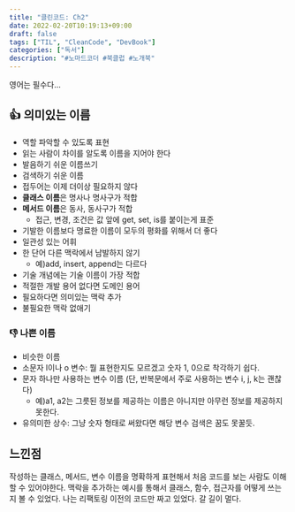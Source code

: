 ```yaml
---
title: "클린코드: Ch2"
date: 2022-02-20T10:19:13+09:00
draft: false
tags: ["TIL", "CleanCode", "DevBook"]
categories: ["독서"]
description: "#노마드코더 #북클럽 #노개북"
---
```

영어는 필수다...

## 👍 의미있는 이름
- 역할 파악할 수 있도록 표현
- 읽는 사람이 차이를 알도록 이름을 지어야 한다
- 발음하기 쉬운 이름쓰기
- 검색하기 쉬운 이름  
- 접두어는 이제 더이상 필요하지 않다
- **클래스 이름**은 명사나 명사구가 적합
- **메서드 이름**은 동사, 동사구가 적합
  - 접근, 변경, 조건은 값 앞에 get, set, is를 붙이는게 표준
- 기발한 이름보다 명료한 이름이 모두의 평화를 위해서 더 좋다
- 일관성 있는 어휘
- 한 단어 다른 맥락에서 남발하지 않기  
  - 예)add, insert, append는 다르다
- 기술 개념에는 기술 이름이 가장 적합
- 적절한 개발 용어 없다면 도메인 용어
- 필요하다면 의미있는 맥락 추가
- 불필요한 맥락 없애기

### 👎 나쁜 이름
- 비슷한 이름
- 소문자 l이나 o 변수: 뭘 표현한지도 모르겠고 숫자 1, 0으로 착각하기 쉽다.
- 문자 하나만 사용하는 변수 이름 (단, 반복문에서 주로 사용하는 변수 i, j, k는 괜찮다)
  - 예)a1, a2는 그릇된 정보를 제공하는 이름은 아니지만 아무런 정보를 제공하지 못한다.
- 유의미한 상수: 그냥 숫자 형태로 써왔다면 해당 변수 검색은 꿈도 못꿀듯.

 
## 느낀점
작성하는 클래스, 메서드, 변수 이름을 명확하게 표현해서 처음 코드를 보는 사람도 이해할 수 있어야한다. 맥락을 추가하는 예시를 통해서 클래스, 함수, 접근자를 어떻게 쓰는지 볼 수 있었다. 나는 리팩토링 이전의 코드만 짜고 있었다. 갈 길이 멀다.